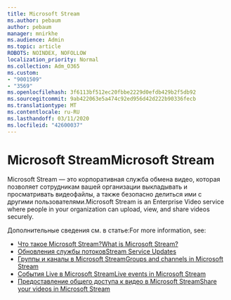 ```yaml
---
title: Microsoft Stream
ms.author: pebaum
author: pebaum
manager: mnirkhe
ms.audience: Admin
ms.topic: article
ROBOTS: NOINDEX, NOFOLLOW
localization_priority: Normal
ms.collection: Adm_O365
ms.custom:
- "9001509"
- "3569"
ms.openlocfilehash: 3f6113bf512ec20fbbe2229d0efdb429b2f5db92
ms.sourcegitcommit: 9ab422063e5a474c92ed956d42d222b90336fecb
ms.translationtype: MT
ms.contentlocale: ru-RU
ms.lasthandoff: 03/11/2020
ms.locfileid: "42600037"
---
```

# <a name="microsoft-stream"></a><span data-ttu-id="38f2c-102">Microsoft Stream</span><span class="sxs-lookup"><span data-stu-id="38f2c-102">Microsoft Stream</span></span>

<span data-ttu-id="38f2c-103">Microsoft Stream — это корпоративная служба обмена видео, которая позволяет сотрудникам вашей организации выкладывать и просматривать видеофайлы, а также безопасно делиться ими с другими пользователями.</span><span class="sxs-lookup"><span data-stu-id="38f2c-103">Microsoft Stream is an Enterprise Video service where people in your organization can upload, view, and share videos securely.</span></span> 

<span data-ttu-id="38f2c-104">Дополнительные сведения см. в статье:</span><span class="sxs-lookup"><span data-stu-id="38f2c-104">For more information, see:</span></span>

- [<span data-ttu-id="38f2c-105">Что такое Microsoft Stream?</span><span class="sxs-lookup"><span data-stu-id="38f2c-105">What is Microsoft Stream?</span></span>](https://docs.microsoft.com/stream/overview)
- [<span data-ttu-id="38f2c-106">Обновления службы потоков</span><span class="sxs-lookup"><span data-stu-id="38f2c-106">Stream Service Updates</span></span>](https://techcommunity.microsoft.com/t5/microsoft-stream-service-updates/bd-p/StreamAnnouncements)
- [<span data-ttu-id="38f2c-107">Группы и каналы в Microsoft Stream</span><span class="sxs-lookup"><span data-stu-id="38f2c-107">Groups and channels in Microsoft Stream</span></span>](https://docs.microsoft.com/stream/groups-channels-organization)
- [<span data-ttu-id="38f2c-108">События Live в Microsoft Stream</span><span class="sxs-lookup"><span data-stu-id="38f2c-108">Live events in Microsoft Stream</span></span>](https://docs.microsoft.com/stream/live-event-overview)
- [<span data-ttu-id="38f2c-109">Предоставление общего доступа к видео в Microsoft Stream</span><span class="sxs-lookup"><span data-stu-id="38f2c-109">Share your videos in Microsoft Stream</span></span>](https://docs.microsoft.com/stream/portal-share-video)